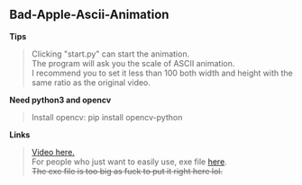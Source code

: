 ## Bad-Apple-Ascii-Animation

**Tips**
>Clicking "start.py" can start the animation.  
>The program will ask you the scale of ASCII animation.  
>I recommend you to set it less than 100 both width and height with the same ratio as the original video.

**Need python3 and opencv**
>Install opencv: pip install opencv-python

**Links**
>[Video here.](https://youtu.be/kolcMueYQMw)  
>For people who just want to easily use, exe file [here](https://drive.google.com/drive/folders/10Mv6SztT0jr-yEC20ksxw8jAXGUmQwd9?usp=sharing).  
>~~The exe file is too big as fuck to put it right here lol.~~
